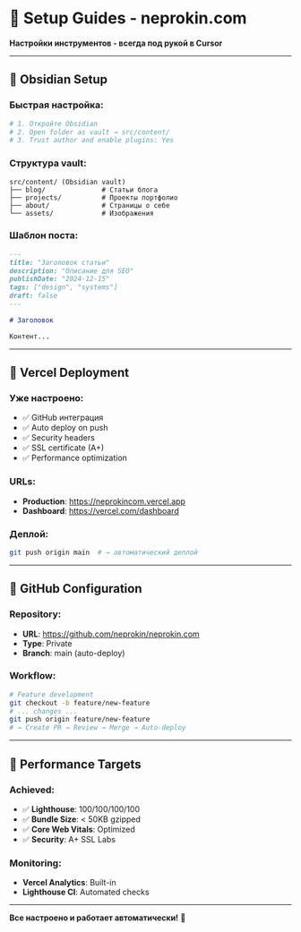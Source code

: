 # 🔧 Setup Guides - neprokin.com

**Настройки инструментов - всегда под рукой в Cursor**

---

## 📝 Obsidian Setup

### **Быстрая настройка:**
```bash
# 1. Откройте Obsidian
# 2. Open folder as vault → src/content/
# 3. Trust author and enable plugins: Yes
```

### **Структура vault:**
```
src/content/ (Obsidian vault)
├── blog/              # Статьи блога
├── projects/          # Проекты портфолио  
├── about/             # Страницы о себе
└── assets/            # Изображения
```

### **Шаблон поста:**
```markdown
---
title: "Заголовок статьи"
description: "Описание для SEO"
publishDate: "2024-12-15"
tags: ["design", "systems"]
draft: false
---

# Заголовок

Контент...
```

---

## 🚀 Vercel Deployment

### **Уже настроено:**
- ✅ GitHub интеграция
- ✅ Auto deploy on push
- ✅ Security headers
- ✅ SSL certificate (A+)
- ✅ Performance optimization

### **URLs:**
- **Production**: https://neprokincom.vercel.app
- **Dashboard**: https://vercel.com/dashboard

### **Деплой:**
```bash
git push origin main  # → автоматический деплой
```

---

## 🐙 GitHub Configuration

### **Repository:**
- **URL**: https://github.com/neprokin/neprokin.com
- **Type**: Private
- **Branch**: main (auto-deploy)

### **Workflow:**
```bash
# Feature development
git checkout -b feature/new-feature
# ... changes ...
git push origin feature/new-feature
# → Create PR → Review → Merge → Auto-deploy
```

---

## 🎯 Performance Targets

### **Achieved:**
- ✅ **Lighthouse**: 100/100/100/100
- ✅ **Bundle Size**: < 50KB gzipped
- ✅ **Core Web Vitals**: Optimized
- ✅ **Security**: A+ SSL Labs

### **Monitoring:**
- **Vercel Analytics**: Built-in
- **Lighthouse CI**: Automated checks

---

**Все настроено и работает автоматически!** 🎯
